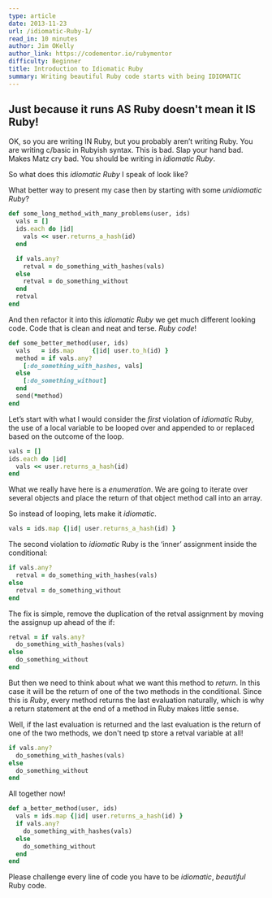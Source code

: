 ```yaml
---
type: article
date: 2013-11-23
url: /idiomatic-Ruby-1/
read_in: 10 minutes
author: Jim OKelly
author_link: https://codementor.io/rubymentor
difficulty: Beginner
title: Introduction to Idiomatic Ruby
summary: Writing beautiful Ruby code starts with being IDIOMATIC
---
```


## Just because it runs AS Ruby doesn't mean it IS Ruby!

OK, so you are writing IN Ruby, but you probably aren’t writing Ruby. You are writing c/basic in Rubyish syntax. This is bad. Slap your hand bad. Makes Matz cry bad. You should be writing in *idiomatic Ruby*.

So what does this *idiomatic Ruby* I speak of look like?

What better way to present my case then by starting with some *unidiomatic Ruby*?

```Ruby
def some_long_method_with_many_problems(user, ids)
  vals = []
  ids.each do |id|
    vals << user.returns_a_hash(id)
  end

  if vals.any?
    retval = do_something_with_hashes(vals)
  else
    retval = do_something_without
  end
  retval
end
```

And then refactor it into this *idiomatic Ruby* we get much different looking code. Code that is clean and neat and terse. *Ruby code*!

```Ruby
def some_better_method(user, ids)
  vals   = ids.map     {|id| user.to_h(id) }
  method = if vals.any?
    [:do_something_with_hashes, vals]
  else
    [:do_something_without]
  end
  send(*method)
end
```

Let’s start with what I would consider the *first* violation of *idiomatic* Ruby, the use of a local variable to be looped over and appended to or replaced based on the outcome of the loop.

```Ruby
vals = []
ids.each do |id|
  vals << user.returns_a_hash(id)
end
```

What we really have here is a *enumeration*. We are going to iterate over several objects and place the return of that object method call into an array.

So instead of looping, lets make it *idiomatic*.

```Ruby
vals = ids.map {|id| user.returns_a_hash(id) }
```

The second violation to *idiomatic* Ruby is the ‘inner’ assignment inside the conditional:

```Ruby
if vals.any?
  retval = do_something_with_hashes(vals)
else
  retval = do_something_without
end
```

The fix is simple, remove the duplication of the retval assignment by moving the assignup up ahead of the if:

```Ruby
retval = if vals.any?
  do_something_with_hashes(vals)
else
  do_something_without
end
```

But then we need to think about what we want this method to *return*. In this case it will be the return of one of the two methods in the conditional. Since this is *Ruby*, every method returns the last evaluation naturally, which is why a return statement at the end of a method in Ruby makes little sense.

Well, if the last evaluation is returned and the last evaluation is the return of one of the two methods, we don't need tp store a retval variable at all!

```Ruby
if vals.any?
  do_something_with_hashes(vals)
else
  do_something_without
end
```

All together now!

```Ruby
def a_better_method(user, ids)
  vals = ids.map {|id| user.returns_a_hash(id) }
  if vals.any?
    do_something_with_hashes(vals)
  else
    do_something_without
  end
end
```

Please challenge every line of code you have to be *idiomatic*, *beautiful* Ruby code.
